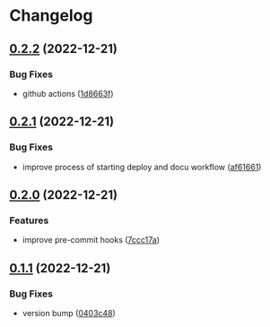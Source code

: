 # Changelog

## [0.2.2](https://github.com/invia-flights/blitzly/compare/v0.2.1...v0.2.2) (2022-12-21)


### Bug Fixes

* github actions ([1d8663f](https://github.com/invia-flights/blitzly/commit/1d8663f2b6713b4f45c4c6a0b5891529dbd83726))

## [0.2.1](https://github.com/invia-flights/blitzly/compare/v0.2.0...v0.2.1) (2022-12-21)


### Bug Fixes

* improve process of starting deploy and docu workflow ([af61661](https://github.com/invia-flights/blitzly/commit/af6166150ced7ca118519b44d730f6ea50552134))

## [0.2.0](https://github.com/invia-flights/blitzly/compare/v0.1.1...v0.2.0) (2022-12-21)


### Features

* improve pre-commit hooks ([7ccc17a](https://github.com/invia-flights/blitzly/commit/7ccc17a8ebb41f196b0e8162a111320228406fe8))

## [0.1.1](https://github.com/invia-flights/blitzly/compare/v0.1.0...v0.1.1) (2022-12-21)


### Bug Fixes

* version bump ([0403c48](https://github.com/invia-flights/blitzly/commit/0403c48af90a73742a4acd73691e14a320a44ab3))
